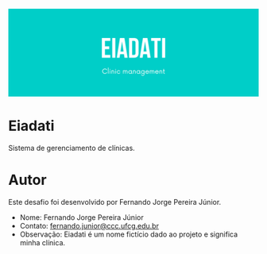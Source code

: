 ![fig1](eiadati.png)

# Eiadati
Sistema de gerenciamento de clínicas.
# Autor
Este desafio foi desenvolvido por Fernando Jorge Pereira Júnior.

- Nome: Fernando Jorge Pereira Júnior
- Contato: fernando.junior@ccc.ufcg.edu.br
- Observação: Eiadati é um nome fictício dado ao projeto e significa minha clínica.
